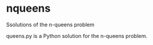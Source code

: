 # nqueens
Ssolutions of the n-queens problem

queens.py is a Python solution for the n-queens problem.
